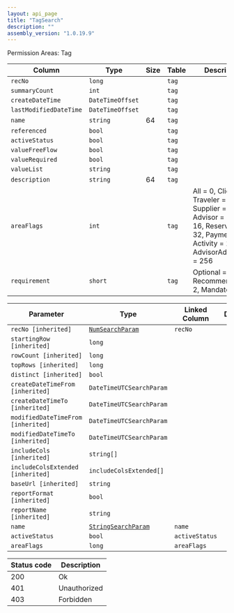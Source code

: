 ```yaml
---
layout: api_page
title: "TagSearch"
description: ""
assembly_version: "1.0.19.9"
---
```




Permission Areas: Tag

| Column | Type | Size | Table | Description |
| ------ | ---- | ---- | ----- | ----------- |
| `recNo` | `long` |  | `tag` | 
| `summaryCount` | `int` |  | `tag` | 
| `createDateTime` | `DateTimeOffset` |  | `tag` | 
| `lastModifiedDateTime` | `DateTimeOffset` |  | `tag` | 
| `name` | `string` | 64 | `tag` | 
| `referenced` | `bool` |  | `tag` | 
| `activeStatus` | `bool` |  | `tag` | 
| `valueFreeFlow` | `bool` |  | `tag` | 
| `valueRequired` | `bool` |  | `tag` | 
| `valueList` | `string` |  | `tag` | 
| `description` | `string` | 64 | `tag` | 
| `areaFlags` | `int` |  | `tag` | All = 0, Client = 1, Traveler = 2, Supplier = 4, Advisor = 8, Trip = 16, Reservation = 32, Payment = 64, Activity = 128, AdvisorAdjustment = 256
| `requirement` | `short` |  | `tag` | Optional = 1, Recommended = 2, Mandatory = 3

| Parameter | Type | Linked Column | Description |
| --------- | ---- | ------------- | ----------- |
| `recNo [inherited]` | [`NumSearchParam`](NumSearchParam) | `recNo` | 
| `startingRow [inherited]` | `long` |  | 
| `rowCount [inherited]` | `long` |  | 
| `topRows [inherited]` | `long` |  | 
| `distinct [inherited]` | `bool` |  | 
| `createDateTimeFrom [inherited]` | `DateTimeUTCSearchParam` |  | 
| `createDateTimeTo [inherited]` | `DateTimeUTCSearchParam` |  | 
| `modifiedDateTimeFrom [inherited]` | `DateTimeUTCSearchParam` |  | 
| `modifiedDateTimeTo [inherited]` | `DateTimeUTCSearchParam` |  | 
| `includeCols [inherited]` | `string[]` |  | 
| `includeColsExtended [inherited]` | `includeColsExtended[]` |  | 
| `baseUrl [inherited]` | `string` |  | 
| `reportFormat [inherited]` | `bool` |  | 
| `reportName [inherited]` | `string` |  | 
| `name` | [`StringSearchParam`](StringSearchParam) | `name` | 
| `activeStatus` | `bool` | `activeStatus` | 
| `areaFlags` | `long` | `areaFlags` | 

| Status code | Description |
| ----------- | ----------- |
| 200 | Ok |
| 401 | Unauthorized |
| 403 | Forbidden |


